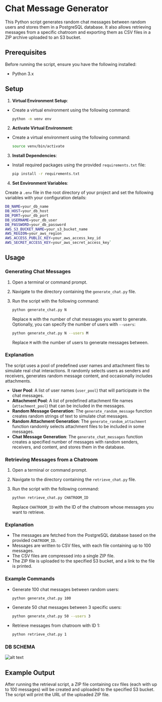 
# Chat Message Generator

This Python script generates random chat messages between random users and stores them in a PostgreSQL database. It also allows retrieving messages from a specific chatroom and exporting them as CSV files in a ZIP archive uploaded to an S3 bucket.

## Prerequisites

Before running the script, ensure you have the following installed:

-   Python 3.x

## Setup


1.  **Virtual Environment Setup**:

-   Create a virtual environment using the following command:
    
    ```bash
    python -m venv env
    ```

2.  **Activate Virtual Environment**:

-   Create a virtual environment using the following command:
    
    ```bash
    source venv/bin/activate
    ```
    
3.  **Install Dependencies**:

-   Install required packages using the provided `requirements.txt` file:
    
    ```bash
    pip install -r requirements.txt
    ```

4.  **Set Environment Variables**:

Create a `.env` file in the root directory of your project and set the following variables with your configuration details:

```bash
DB_NAME=your_db_name
DB_HOST=your_db_host
DB_PORT=your_db_port
DB_USERNAME=your_db_user
DB_PASSWORD=your_db_password
AWS_S3_BUCKET_NAME=your_s3_bucket_name
AWS_REGION=your_aws_region
AWS_ACCESS_PUBLIC_KEY=your_aws_access_key_id
AWS_SECRET_ACCESS_KEY=your_aws_secret_access_key` 
```

## Usage

### Generating Chat Messages

1.  Open a terminal or command prompt.
2.  Navigate to the directory containing the `generate_chat.py` file.
3.  Run the script with the following command:
    
    ```bash
    python generate_chat.py N
    ``` 
    
    Replace `N` with the number of chat messages you want to generate. Optionally, you can specify the number of users with `--users`:
    
    ```bash
    python generate_chat.py N --users M
    ```
    
    Replace `M` with the number of users to generate messages between.

### Explanation

The script uses a pool of predefined user names and attachment files to simulate real chat interactions. It randomly selects users as senders and receivers, generates random message content, and occasionally includes attachments.

-   **User Pool**: A list of user names (`user_pool`) that will participate in the chat messages.
-   **Attachment Pool**: A list of predefined attachment file names (`attachment_pool`) that can be included in the messages.
-   **Random Message Generation**: The `generate_random_message` function creates random strings of text to simulate chat messages.
-   **Random Attachment Generation**: The `generate_random_attachment` function randomly selects attachment files to be included in some messages.
-   **Chat Message Generation**: The `generate_chat_messages` function creates a specified number of messages with random senders, receivers, and content, and stores them in the database.

### Retrieving Messages from a Chatroom

1.  Open a terminal or command prompt.
2.  Navigate to the directory containing the `retrieve_chat.py` file.
3.  Run the script with the following command:
    
    ```bash
    python retrieve_chat.py CHATROOM_ID 
    ```
    Replace `CHATROOM_ID` with the ID of the chatroom whose messages you want to retrieve.

### Explanation

-   The messages are fetched from the PostgreSQL database based on the provided `CHATROOM_ID`.
-   Messages are written to CSV files, with each file containing up to 100 messages.
-   The CSV files are compressed into a single ZIP file.
-   The ZIP file is uploaded to the specified S3 bucket, and a link to the file is printed.

### Example Commands

-   Generate 100 chat messages between random users:
    
    ```bash
    python generate_chat.py 100
    ```

-   Generate 50 chat messages between 3 specific users:
    
    ```bash
    python generate_chat.py 50 --users 3
    ```
    
-   Retrieve messages from chatroom with ID 1:
    
    ```bash
    python retrieve_chat.py 1
    ```

### DB SCHEMA
![alt text](https://messenger-client-assets.s3.us-west-1.amazonaws.com/image.png)

## Example Output

After running the retrieval script, a ZIP file containing csv files (each with up to 100 messages) will be created and uploaded to the specified S3 bucket. The script will print the URL of the uploaded ZIP file.